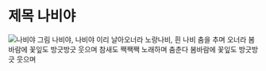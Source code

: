 # 제목 나비야
![나비야 그림](./butterfly.png)
나비야, 나비야 이리 날아오너라
노랑나비, 흰 나비 춤을 추며 오너라
봄바람에 꽃잎도 방긋방긋 웃으며
참새도 짹짹짹 노래하며 춤춘다
봄바람에 꽃잎도 방긋방긋 웃으며
